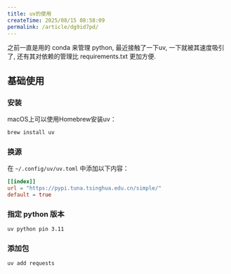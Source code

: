 ```yaml
---
title: uv的使用
createTime: 2025/08/15 08:58:09
permalink: /article/dg9id7pd/
---
```


之前一直是用的 conda 来管理 python, 最近接触了一下uv, 一下就被其速度吸引了, 还有其对依赖的管理比 requirements.txt 更加方便.
<!-- more -->

## 基础使用

### 安装

macOS上可以使用Homebrew安装uv：

```bash
brew install uv
```

### 换源

在  `~/.config/uv/uv.toml` 中添加以下内容：

```toml
[[index]]
url = "https://pypi.tuna.tsinghua.edu.cn/simple/"
default = true
```

### 指定 python 版本

```bash
uv python pin 3.11
```

### 添加包

```bash
uv add requests
```
